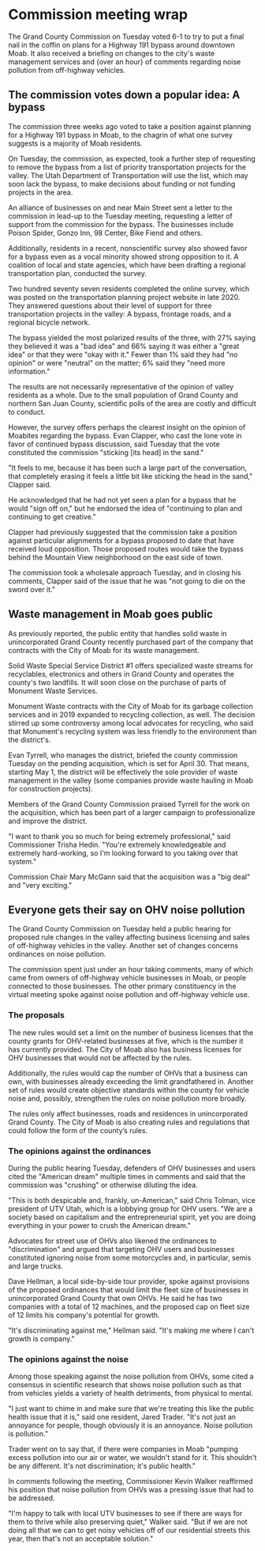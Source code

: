 # Commission meeting wrap

The Grand County Commission on Tuesday voted 6-1 to try to put a final nail in the coffin on plans for a Highway 191 bypass around downtown Moab. It also received a briefing on changes to the city's waste management services and \{over an hour\} of comments regarding noise pollution from off-highway vehicles.

## The commission votes down a popular idea: A bypass

The commission three weeks ago voted to take a position against planning for a Highway 191 bypass in Moab, to the chagrin of what one survey suggests is a majority of Moab residents.

On Tuesday, the commission, as expected, took a further step of requesting to remove the bypass from a list of priority transportation projects for the valley. The Utah Department of Transportation will use the list, which may soon lack the bypass, to make decisions about funding or not funding projects in the area.

An alliance of businesses on and near Main Street sent a letter to the commission in lead-up to the Tuesday meeting, requesting a letter of support from the commission for the bypass. The businesses include Poison Spider, Gonzo Inn, 98 Center, Bike Fiend and others.

Additionally, residents in a recent, nonscientific survey also showed favor for a bypass even as a vocal minority showed strong opposition to it. A coalition of local and state agencies, which have been drafting a regional transportation plan, conducted the survey.

Two hundred seventy seven residents completed the online survey, which was posted on the transportation planning project website in late 2020. They answered questions about their level of support for three transportation projects in the valley: A bypass, frontage roads, and a regional bicycle network.

The bypass yielded the most polarized results of the three, with 27% saying they believed it was a "bad idea" and 66% saying it was either a "great idea" or that they were "okay with it." Fewer than 1% said they had "no opinion" or were "neutral" on the matter; 6% said they "need more information."

The results are not necessarily representative of the opinion of valley residents as a whole. Due to the small population of Grand County and northern San Juan County, scientific polls of the area are costly and difficult to conduct.

However, the survey offers perhaps the clearest insight on the opinion of Moabites regarding the bypass. Evan Clapper, who cast the lone vote in favor of continued bypass discussion, said Tuesday that the vote constituted the commission "sticking \[its head\] in the sand."

"It feels to me, because it has been such a large part of the conversation, that completely erasing it feels a little bit like sticking the head in the sand," Clapper said.

He acknowledged that he had not yet seen a plan for a bypass that he would "sign off on," but he endorsed the idea of "continuing to plan and continuing to get creative."

Clapper had previously suggested that the commission take a position against particular alignments for a bypass proposed to date that have received loud opposition. Those proposed routes would take the bypass behind the Mountain View neighborhood on the east side of town.

The commission took a wholesale approach Tuesday, and in closing his comments, Clapper said of the issue that he was "not going to die on the sword over it."

## Waste management in Moab goes public

As previously reported, the public entity that handles solid waste in unincorporated Grand County recently purchased part of the company that contracts with the City of Moab for its waste management.

Solid Waste Special Service District #1 offers specialized waste streams for recyclables, electronics and others in Grand County and operates the county's two landfills. It will soon close on the purchase of parts of Monument Waste Services.

Monument Waste contracts with the City of Moab for its garbage collection services and in 2019 expanded to recycling collection, as well. The decision stirred up some controversy among local advocates for recycling, who said that Monument's recycling system was less friendly to the environment than the district's.

Evan Tyrrell, who manages the district, briefed the county commission Tuesday on the pending acquisition, which is set for April 30. That means, starting May 1, the district will be effectively the sole provider of waste management in the valley (some companies provide waste hauling in Moab for construction projects).

Members of the Grand County Commission praised Tyrrell for the work on the acquisition, which has been part of a larger campaign to professionalize and improve the district.

"I want to thank you so much for being extremely professional," said Commissioner Trisha Hedin. "You're extremely knowledgeable and extremely hard-working, so I'm looking forward to you taking over that system."

Commission Chair Mary McGann said that the acquisition was a "big deal" and "very exciting."

## Everyone gets their say on OHV noise pollution

The Grand County Commission on Tuesday held a public hearing for proposed rule changes in the valley affecting business licensing and sales of off-highway vehicles in the valley. Another set of changes concerns ordinances on noise pollution.

The commission spent just under an hour taking comments, many of which came from owners of off-highway vehicle businesses in Moab, or people connected to those businesses. The other primary constituency in the virtual meeting spoke against noise pollution and off-highway vehicle use.

### The proposals

The new rules would set a limit on the number of business licenses that the county grants for OHV-related businesses at five, which is the number it has currently provided. The City of Moab also has business licenses for OHV businesses that would not be affected by the rules.

Additionally, the rules would cap the number of OHVs that a business can own, with businesses already exceeding the limit grandfathered in. Another set of rules would create objective standards within the county for vehicle noise and, possibly, strengthen the rules on noise pollution more broadly.

The rules only affect businesses, roads and residences in unincorporated Grand County. The City of Moab is also creating rules and regulations that could follow the form of the county’s rules.

### The opinions against the ordinances

During the public hearing Tuesday, defenders of OHV businesses and users cited the "American dream" multiple times in comments and said that the commission was "crushing" or otherwise diluting the idea.

"This is both despicable and, frankly, un-American," said Chris Tolman, vice president of UTV Utah, which is a lobbying group for OHV users. "We are a society based on capitalism and the entrepreneurial spirit, yet you are doing everything in your power to crush the American dream."

Advocates for street use of OHVs also likened the ordinances to "discrimination" and argued that targeting OHV users and businesses constituted ignoring noise from some motorcycles and, in particular, semis and large trucks.

Dave Hellman, a local side-by-side tour provider, spoke against provisions of the proposed ordinances that would limit the fleet size of businesses in unincorporated Grand County that own OHVs. He said he has two companies with a total of 12 machines, and the proposed cap on fleet size of 12 limits his company's potential for growth.

"It's discriminating against me," Hellman said. "It's making me where I can't growth is company."

### The opinions against the noise

Among those speaking against the noise pollution from OHVs, some cited a consensus in scientific research that shows noise pollution such as that from vehicles yields a variety of health detriments, from physical to mental.

"I just want to chime in and make sure that we're treating this like the public health issue that it is," said one resident, Jared Trader. "It's not just an annoyance for people, though obviously it is an annoyance. Noise pollution is pollution."

Trader went on to say that, if there were companies in Moab "pumping excess pollution into our air or water, we wouldn't stand for it. This shouldn't be any different. It's not discrimination; it's public health."

In comments following the meeting, Commissioner Kevin Walker reaffirmed his position that noise pollution from OHVs was a pressing issue that had to be addressed.

"I'm happy to talk with local UTV businesses to see if there are ways for them to thrive while also preserving quiet," Walker said. "But if we are not doing all that we can to get noisy vehicles off of our residential streets this year, then that's not an acceptable solution."
